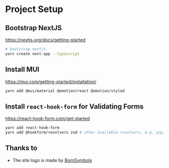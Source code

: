 # Project Setup

## Bootstrap NextJS

https://nextjs.org/docs/getting-started

```bash
# bootstrap nextjs
yarn create next-app --typescript
```

## Install MUI

https://mui.com/getting-started/installation/

```bash
yarn add @mui/material @emotion/react @emotion/styled
```

## Install `react-hook-form` for Validating Forms

https://react-hook-form.com/get-started

```bash
yarn add react-hook-form
yarn add @hookform/resolvers zod # other available resolvers, e.g. yup, joi, etc
```

## Thanks to

- The site logo is made by [BomSymbols](https://www.iconfinder.com/korawan_m)
